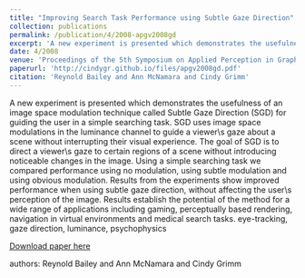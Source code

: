 ```yaml
---
title: "Improving Search Task Performance using Subtle Gaze Direction"
collection: publications
permalink: /publication/4/2008-apgv2008gd
excerpt: 'A new experiment is presented which demonstrates the usefulness of an image space modulation technique called Subtle Gaze Direction (SGD) for guiding the user in a simple searching task. SGD uses image space modulations in the luminance channel to guide a viewer\s gaze about a scene without interrupting their visual experience. The goal of SGD is to direct a viewer\s gaze to certain regions of a scene without introducing noticeable changes in the image. Using a simple searching task we compared performance using no modulation,  using subtle modulation and using obvious modulation. Results from the experiments show improved performance when using subtle gaze direction,  without affecting the user\s perception of the image. Results establish the potential of the method for a wide range of applications including gaming,  perceptually based rendering,  navigation in virtual environments and medical search tasks. eye-tracking,  gaze direction,  luminance,  psychophysics, '
date: 4/2008
venue: 'Proceedings of the 5th Symposium on Applied Perception in Graphics and Visualization'
paperurl: 'http://cindygr.github.io/files/apgv2008gd.pdf'
citation: 'Reynold Bailey and Ann McNamara and Cindy Grimm'
---
```

A new experiment is presented which demonstrates the usefulness of an image space modulation technique called Subtle Gaze Direction (SGD) for guiding the user in a simple searching task. SGD uses image space modulations in the luminance channel to guide a viewer\s gaze about a scene without interrupting their visual experience. The goal of SGD is to direct a viewer\s gaze to certain regions of a scene without introducing noticeable changes in the image. Using a simple searching task we compared performance using no modulation,  using subtle modulation and using obvious modulation. Results from the experiments show improved performance when using subtle gaze direction,  without affecting the user\s perception of the image. Results establish the potential of the method for a wide range of applications including gaming,  perceptually based rendering,  navigation in virtual environments and medical search tasks. eye-tracking,  gaze direction,  luminance,  psychophysics

[Download paper here](http://cindygr.github.io/files/apgv2008gd.pdf)

authors: Reynold Bailey and Ann McNamara and Cindy Grimm